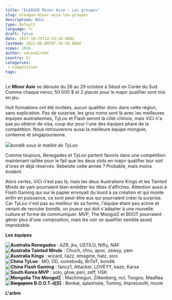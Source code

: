 ```yaml
---
title: "ELEAGUE Minor Asie : Les groupes"
slug: eleague-minor-asie-les-groupes
description: NULL
type: default
language: fr
draft: false
date: 2017-10-25T22:33:16.000Z
lastmod: 2022-05-08T07:58:50.000Z
views: 1816
author: neLendirekt
country: kr
categories:
 - Compétition
tags:
---
```

Le **Minor Asie** se déroule du 26 au 29 octobre à Séoul en Corée du Sud. Comme chaque minor, 50 000 $ et 2 places pour le major qualifier sont mis en jeu. 

Huit formations ont été invitées, aucun qualifier donc dans cette région, sans explication. Pas de surprise, les gros noms sont là avec les meilleures équipes australiennes, TyLoo et Flash seront là côté chinois, mais ViCi n'a pas pu obtenir de visa, coup dur pour l'une des équipes phare de la compétition. Nous retrouverons aussi la meilleure équipe mongole, coréenne et singapourienne. 

![](https://flickshot-ue.s3.eu-west-2.amazonaws.com/flickshot/article/59f108f5e7b4c/images/mGBjmP7v96UQ5InSqyIFQCJUdvHVejPwJVkF7HrD.jpeg)_bondik sous le maillot de TyLoo_

Comme toujours, Renegades et TyLoo partent favoris dans une compétition maintenant raillée pour le fait que les deux slots en major qualifier leur soit d'ores et déjà réservés. Rebelote cette année ? Probable, mais moins évident. 

Alors certes, ViCi n'est pas là, mais les deux Australiens Kings et les Tainted Minds de yam pourraient bien embêter les têtes d'affiches. Attention aussi à Flash Gaming qui sur le papier envoyait du lourd à sa création et qui monte enfin en puissance, ce sont peut-être eux qui pourraient créer la surprise. Car TyLoo n'est pas au meilleur de sa forme, l'équipe étant peu active et venant de recruter bondik, un joueur qui doit s'adapter à une nouvelle culture et forme de communiquer. MVP, The MongolZ et BOOT pourraient gêner plus d'une composition, mais les voir se qualifier semble assez improbable.

**Les équipes**

**![Australia](/images/countries/au.svg)⁠ Renegades** : AZR, jks, USTILO, Nifty, NAF  
**![Australia](/images/countries/au.svg)⁠ Tainted Minds** : Chuch, ofnu, apoc, zewsy, yam  
**![Australia](/images/countries/au.svg)⁠ Kings** : wizard, liazz, emagine, hatz, sico  
**![China](/images/countries/cn.svg)⁠ TyLoo** : MO, DD, somebody, BnTeT, bondik  
**![China](/images/countries/cn.svg)⁠ Flash Gaming** : fancy1, Attacker, LOVEYY, kaze, Karsa  
**![South Korea](/images/countries/kr.svg)⁠ MVP** : solo, glow, peri, zeff, HSK  
**![Mongolia](/images/countries/mn.svg)⁠ The MongolZ** : Machinegun, Zilkenberg, ncl, Tsogoo, MaaRaa  
**~~![Singapore](/images/countries/sg.svg)~~⁠ B.O.O.T-d\[S\]** : Benkai, splashske, Tommy, ImpressioN, moxie

**L'arbre**
